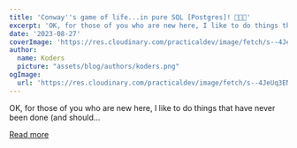 ```yaml
---
title: 'Conway''s game of life...in pure SQL [Postgres]! 💪🏼🤯'
excerpt: 'OK, for those of you who are new here, I like to do things that have never been done (and should...'
date: '2023-08-27'
coverImage: 'https://res.cloudinary.com/practicaldev/image/fetch/s--4JeUq3EN--/c_imagga_scale,f_auto,fl_progressive,h_420,q_auto,w_1000/https://dev-to-uploads.s3.amazonaws.com/uploads/articles/gvbdqguqefcsdj1en9mw.jpg'
author:
  name: Koders
  picture: "assets/blog/authors/koders.png"
ogImage:
  url: 'https://res.cloudinary.com/practicaldev/image/fetch/s--4JeUq3EN--/c_imagga_scale,f_auto,fl_progressive,h_420,q_auto,w_1000/https://dev-to-uploads.s3.amazonaws.com/uploads/articles/gvbdqguqefcsdj1en9mw.jpg'
---
```


OK, for those of you who are new here, I like to do things that have never been done (and should...

[Read more](https://dev.to/grahamthedev/conways-game-of-lifein-pure-sql-postgres-2okc)
